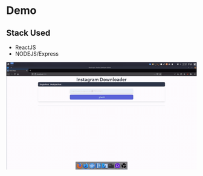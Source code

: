 # Demo
## Stack Used
- ReactJS
- NODEJS/Express

![Demo:](https://raw.githubusercontent.com/indahud/Insta-downloader-demo/master/demo.gif)
